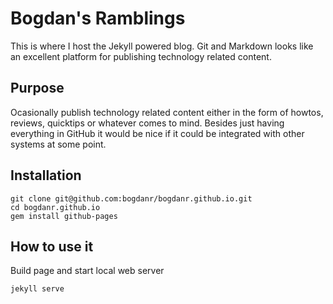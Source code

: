 # Bogdan's Ramblings

This is where I host the Jekyll powered blog. Git and Markdown looks like an excellent platform for publishing technology related content.

## Purpose

Ocasionally publish technology related content either in the form of howtos, reviews, quicktips or whatever comes to mind. Besides just having everything in GitHub it would be nice if it could be integrated with other systems at some point.

## Installation

    git clone git@github.com:bogdanr/bogdanr.github.io.git
    cd bogdanr.github.io
    gem install github-pages

## How to use it

Build page and start local web server

    jekyll serve


